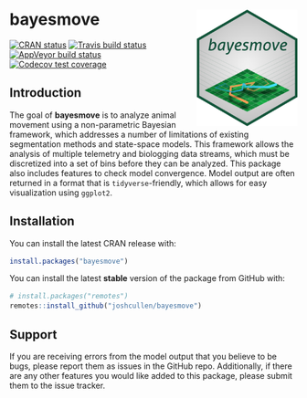 
<!-- README.md is generated from README.Rmd. Please edit that file -->

# bayesmove <img src="man/figures/logo.png" align="right" width=35%  style="padding-left: 10px"/>

<!-- badges: start -->

[![CRAN
status](https://www.r-pkg.org/badges/version/bayesmove)](https://CRAN.R-project.org/package=bayesmove)
[![Travis build
status](https://travis-ci.com/joshcullen/bayesmove.svg?branch=master)](https://travis-ci.com/joshcullen/bayesmove)
[![AppVeyor build
status](https://ci.appveyor.com/api/projects/status/github/joshcullen/bayesmove?branch=master&svg=true)](https://ci.appveyor.com/project/joshcullen/bayesmove)
[![Codecov test
coverage](https://codecov.io/gh/joshcullen/bayesmove/branch/master/graph/badge.svg)](https://codecov.io/gh/joshcullen/bayesmove?branch=master)
<!-- badges: end -->

## Introduction

The goal of **bayesmove** is to analyze animal movement using a
non-parametric Bayesian framework, which addresses a number of
limitations of existing segmentation methods and state-space models.
This framework allows the analysis of multiple telemetry and biologging
data streams, which must be discretized into a set of bins before they
can be analyzed. This package also includes features to check model
convergence. Model output are often returned in a format that is
`tidyverse`-friendly, which allows for easy visualization using
`ggplot2`.

## Installation

You can install the latest CRAN release with:

``` r
install.packages("bayesmove")
```

You can install the latest **stable** version of the package from GitHub
with:

``` r
# install.packages("remotes")
remotes::install_github("joshcullen/bayesmove")
```

## Support

If you are receiving errors from the model output that you believe to be
bugs, please report them as issues in the GitHub repo. Additionally, if
there are any other features you would like added to this package,
please submit them to the issue tracker.
